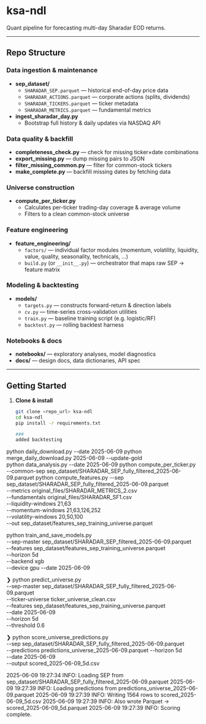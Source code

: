 # ksa-ndl

Quant pipeline for forecasting multi-day Sharadar EOD returns.

---

## Repo Structure

### Data ingestion & maintenance  
- **sep_dataset/**  
  - `SHARADAR_SEP.parquet` — historical end-of-day price data  
  - `SHARADAR_ACTIONS.parquet` — corporate actions (splits, dividends)  
  - `SHARADAR_TICKERS.parquet` — ticker metadata  
  - `SHARADAR_METRICS.parquet` — fundamental metrics  
- **ingest_sharadar_day.py**  
  - Bootstrap full history & daily updates via NASDAQ API  

### Data quality & backfill  
- **completeness_check.py** — check for missing ticker×date combinations  
- **export_missing.py** — dump missing pairs to JSON  
- **filter_missing_common.py** — filter for common-stock tickers  
- **make_complete.py** — backfill missing dates by fetching data  

### Universe construction  
- **compute_per_ticker.py**  
  - Calculates per-ticker trading-day coverage & average volume  
  - Filters to a clean common-stock universe  

### Feature engineering  
- **feature_engineering/**  
  - `factors/` — individual factor modules (momentum, volatility, liquidity, value, quality, seasonality, technicals, …)  
  - `build.py` (or `__init__.py`) — orchestrator that maps raw SEP → feature matrix  

### Modeling & backtesting  
- **models/**  
  - `targets.py` — constructs forward-return & direction labels  
  - `cv.py` — time-series cross-validation utilities  
  - `train.py` — baseline training script (e.g. logistic/RF)  
  - `backtest.py` — rolling backtest harness  

### Notebooks & docs  
- **notebooks/** — exploratory analyses, model diagnostics  
- **docs/** — design docs, data dictionaries, API spec  

---

## Getting Started

1. **Clone & install**  
   ```bash
   git clone <repo_url> ksa-ndl
   cd ksa-ndl
   pip install -r requirements.txt

   ###
   added backtesting 
python daily_download.py --date 2025-06-09 
python merge_daily_download.py 2025-06-09 --update-gold        
python data_analysis.py --date 2025-06-09 
python compute_per_ticker.py  --common-sep sep_dataset/SHARADAR_SEP_fully_filtered_2025-06-09.parquet
python compute_features.py
  --sep               sep_dataset/SHARADAR_SEP_fully_filtered_2025-06-09.parquet \
  --metrics           original_files/SHARADAR_METRICS_2.csv \
  --fundamentals      original_files/SHARADAR_SF1.csv \
  --liquidity-windows 21,63 \
  --momentum-windows  21,63,126,252 \
  --volatility-windows 20,50,100 \
  --out               sep_dataset/features_sep_training_universe.parquet
  
 python train_and_save_models.py \
  --sep-master sep_dataset/SHARADAR_SEP_filtered_2025-06-09.parquet \
  --features    sep_dataset/features_sep_training_universe.parquet \
  --horizon     5d \
  --backend     xgb \
  --device      gpu  --date 2025-06-09

❯ python predict_universe.py \
  --sep-master       sep_dataset/SHARADAR_SEP_fully_filtered_2025-06-09.parquet \
  --ticker-universe  ticker_universe_clean.csv \
  --features         sep_dataset/features_sep_training_universe.parquet \
  --date             2025-06-09 \
  --horizon          5d \
  --threshold        0.6

❯ python score_universe_predictions.py \
  --sep sep_dataset/SHARADAR_SEP_fully_filtered_2025-06-09.parquet  \
  --predictions predictions_universe_2025-06-09.parquet   --horizon 5d \
  --date 2025-06-09 \
  --output scored_2025-06-09_5d.csv

2025-06-09 19:27:34 INFO: Loading SEP from sep_dataset/SHARADAR_SEP_fully_filtered_2025-06-09.parquet
2025-06-09 19:27:39 INFO: Loading predictions from predictions_universe_2025-06-09.parquet
2025-06-09 19:27:39 INFO: Writing 1564 rows to scored_2025-06-09_5d.csv
2025-06-09 19:27:39 INFO: Also wrote Parquet → scored_2025-06-09_5d.parquet
2025-06-09 19:27:39 INFO: Scoring complete.
                              